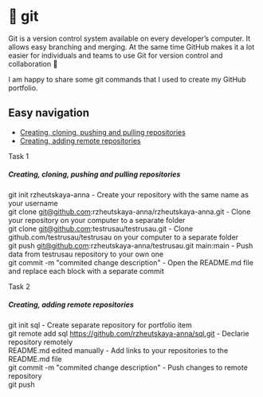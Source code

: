 # 📌 git

Git is a version control system available on every developer’s computer. It allows easy branching and merging. At the same time GitHub makes it a lot easier for individuals and teams to use Git for version control and collaboration 🤝

I am happy to share some git commands that I used to create my GitHub portfolio. 

## Easy navigation

- [Creating, cloning, pushing and pulling repositories](#task-1)
- [Creating, adding remote repositories](#task-2)

Task 1

##### Creating, cloning, pushing and pulling repositories  

git init rzheutskaya-anna - Create your repository with the same name as your username   
git clone git@github.com:rzheutskaya-anna/rzheutskaya-anna.git - Clone your repository on your computer to a separate folder  
git clone git@github.com:testrusau/testrusau.git - Clone github.com/testrusau/testrusau on your computer to a separate folder     
git push git@github.com:rzheutskaya-anna/testrusau.git main:main - Push data from testrusau repository to your own one   
git commit -m "commited change description" - Open the README.md file and replace each block with a separate commit   

Task 2

##### Creating, adding remote repositories

git init sql - Create separate repository for portfolio item   
git remote add sql https://github.com/rzheutskaya-anna/sql.git - Declarie repository remotely   
README.md edited manually - Add links to your repositories to the README.md file  
git commit -m "commited change description" - Push changes to remote repository  
git push                                                     



